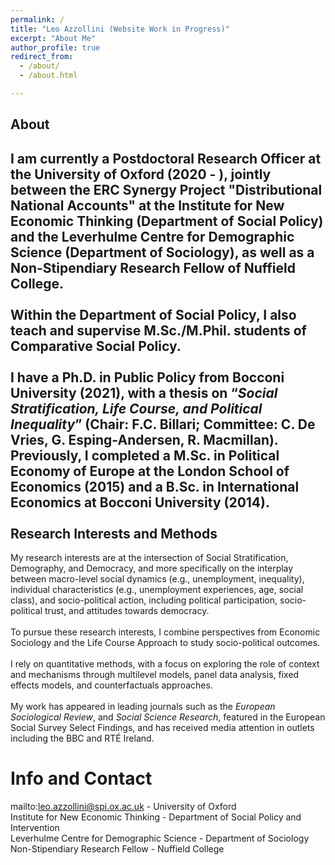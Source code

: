 ```yaml
---
permalink: /
title: "Leo Azzollini (Website Work in Progress)"
excerpt: "About Me"
author_profile: true
redirect_from: 
  - /about/
  - /about.html

---
```

About
---
I am currently a **Postdoctoral Research Officer** at the **University of Oxford** (2020 - ), jointly between the ERC Synergy Project "Distributional National Accounts" at the Institute for New Economic Thinking (**Department of Social Policy**) and the Leverhulme Centre for Demographic Science (**Department of Sociology**), as well as a Non-Stipendiary Research Fellow of **Nuffield College**.
\
\
Within the Department of Social Policy, I also teach and supervise M.Sc./M.Phil. students of Comparative Social Policy.
\
\
I have a **Ph.D. in Public Policy** from **Bocconi University** (2021), with a thesis on “_Social Stratification, Life Course, and Political Inequality_” (**Chair: F.C. Billari; Committee: C. De Vries, G. Esping-Andersen, R. Macmillan**). Previously, I completed a **M.Sc. in Political Economy of Europe** at the **London School of Economics** (2015) and a **B.Sc. in International Economics** at **Bocconi** University (2014).
\
\
Research Interests and Methods
---
My research interests are at the intersection of Social Stratification, Demography, and Democracy, and more specifically on the interplay between macro-level social dynamics (e.g., unemployment, inequality), individual characteristics (e.g., unemployment experiences, age, social class), and socio-political action, including political participation, socio-political trust, and attitudes towards democracy.
\
\
To pursue these research interests, I combine perspectives from Economic Sociology and the Life Course Approach to study socio-political outcomes.
\
\
I rely on quantitative methods, with a focus on exploring the role of context and mechanisms through multilevel models, panel data analysis, fixed effects models, and counterfactuals approaches.
\
\
My work has appeared in leading journals such as the _European Sociological Review_, and _Social Science Research_, featured in the European Social Survey Select Findings, and has received media attention in outlets including the BBC and RTÉ Ireland.



Info and Contact
======
mailto:leo.azzollini@spi.ox.ac.uk - University of Oxford\
Institute for New Economic Thinking - Department of Social Policy and Intervention\
Leverhulme Centre for Demographic Science - Department of Sociology\
Non-Stipendiary Research Fellow - Nuffield College

